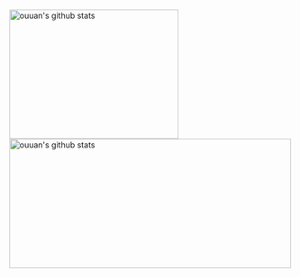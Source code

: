 ### 

<!--
**iSozL/isozl** is a ✨ _special_ ✨ repository because its `README.md` (this file) appears on your GitHub profile.

Here are some ideas to get you started:

- 🔭 I’m currently working on ...
- 🌱 I’m currently learning ...
- 👯 I’m looking to collaborate on ...
- 🤔 I’m looking for help with ...
- 💬 Ask me about ...
- 📫 How to reach me: ...
- 😄 Pronouns: ...
- ⚡ Fun fact: ...
-->
<p align="left">
<img alt="ouuan's github stats" height='230' width='300' src="https://github-readme-stats.vercel.app/api/top-langs/?username=iSozL&theme=dark">
<img alt="ouuan's github stats" height='230' width='500' src="https://github-readme-stats.vercel.app/api?username=iSozL&show_icons=true&include_all_commits=true&theme=dark">
</p>
